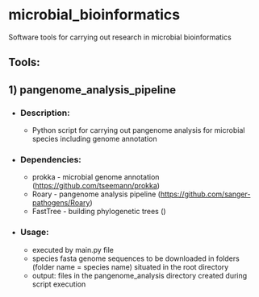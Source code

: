 # microbial_bioinformatics
Software tools for carrying out research in microbial bioinformatics

## Tools:
## 1) pangenome_analysis_pipeline
* ### Description: 
  * Python script for carrying out pangenome analysis for microbial species including genome annotation
* ### Dependencies:
  * prokka - microbial genome annotation (https://github.com/tseemann/prokka)
  * Roary - pangenome analysis pipeline (https://github.com/sanger-pathogens/Roary)
  * FastTree - building phylogenetic trees ()
* ### Usage:
  * executed by main.py file
  * species fasta genome sequences to be downloaded in folders (folder name = species name) situated in the root directory
  * output: files in the pangenome_analysis directory created during script execution

